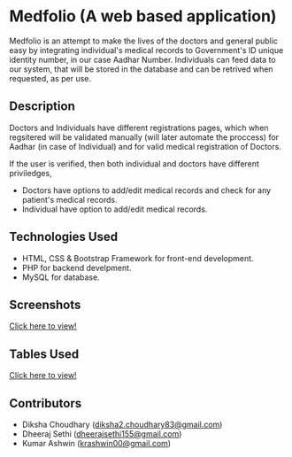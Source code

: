 # Medfolio (A web based application)

Medfolio is an attempt to make the lives of the doctors and general public easy by integrating individual's medical records to Government's ID unique identity number, in our case Aadhar Number. Individuals can feed data to our system, that will be stored in the database and can be retrived when requested, as per use.

## Description

Doctors and Individuals have different registrations pages, which when regsitered will be validated manually (will later automate the proccess) for Aadhar (in case of Individual) and for valid medical registration of Doctors. 

If the user is verified, then both individual and doctors have different priviledges,
* Doctors have options to add/edit medical records and check for any patient's medical records.
* Individual have option to add/edit medical records.

## Technologies Used
* HTML, CSS & Bootstrap Framework for front-end development.
* PHP for backend develpment.
* MySQL for database.

## Screenshots
[Click here to view!]()

## Tables Used
[Click here to view!](https://github.com/Diksha0510/Medfolio/blob/master/Table_Strucutre.txt)

## Contributors 
* Diksha Choudhary (diksha2.choudhary83@gmail.com)
* Dheeraj Sethi (dheerajsethi155@gmail.com)
* Kumar Ashwin (krashwin00@gmail.com)
